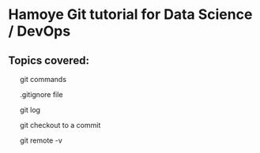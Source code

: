 # Hamoye Git tutorial for Data Science / DevOps

## Topics covered:
<ul>git commands</ul>
<ul>.gitignore file</ul>
<ul>git log</ul>
<ul>git checkout to a commit</ul>
<ul>git remote -v</ul>
